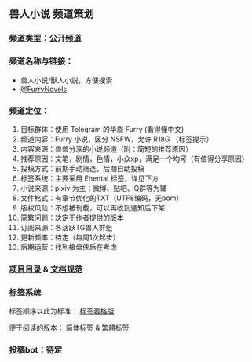 ## 兽人小说 频道策划

### 频道类型：公开频道  
### 频道名称与链接：
- 兽人小说/獸人小説，方便搜索
- [@FurryNovels](https://t.me/FurryNovels)

### 频道定位：  
1. 目标群体：使用 Telegram 的华裔 Furry (看得懂中文)  
1. 频道内容：Furry 小说，区分 NSFW，允许 R18G （标签提示）
1. 内容来源：兽兽分享的小说频道（附：简短的推荐原因）   
1. 推荐原因：文笔，剧情，色情，小众xp，满足一个均可（有值得分享原因）  
1. 投稿方式：前期手动筛选，后期自助投稿  
1. 标签系统：主要采用 Ehentai 标签，详见下方  
1. 小说来源：pixiv 为主；微博、贴吧、Q群等为辅  
1. 文件格式：有章节优化的TXT（UTF8编码，无bom）  
1. 版权风险：不想被刊载，可以再收到通知后下架  
1. 简繁问题：决定于作者提供的版本  
1. 订阅来源：各活跃TG兽人群组  
1. 更新频率：待定（每周1次起步）  
1. 后期运营：找到接盘侠后在考虑

### [项目目录](https://github.com/DowneyRem/blob/main/FurryNovels/ProjectDirectory.md)  &  [文档规范](https://github.com/DowneyRem/blob/main/FurryNovels/Document.md)

### 标签系统
标签顺序以此为标准：
[标签表格版](https://github.com/DowneyRem/blob/main/FurryNovels/Tags.md) 

便于阅读的版本：
[简体标签](https://github.com/DowneyRem/blob/main/FurryNovels/Tags_zh_cn.md) &
[繁體标签](https://github.com/DowneyRem/blob/main/FurryNovels/Tags_zh_tw.md)   


### 投稿bot：待定

